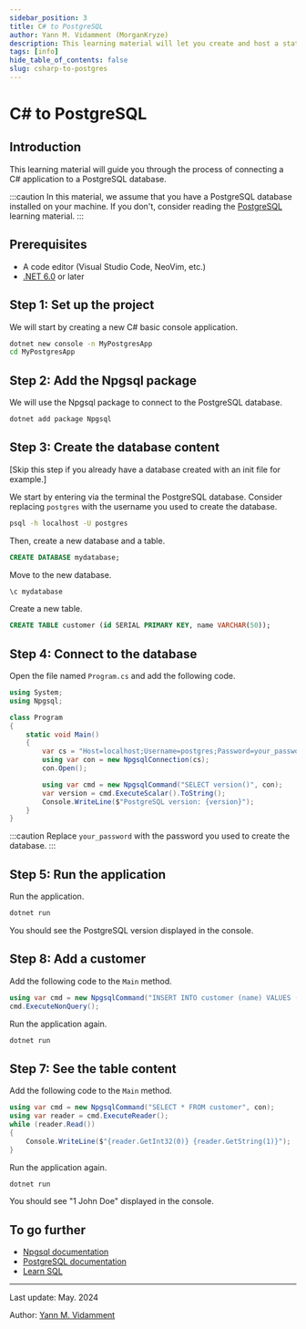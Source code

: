 ```yaml
---
sidebar_position: 3
title: C# to PostgreSQL
author: Yann M. Vidamment (MorganKryze)
description: This learning material will let you create and host a static website for your documentation. The tool is developed for a C# project but can be used for any other project as the articles are written in markdown.
tags: [info]
hide_table_of_contents: false
slug: csharp-to-postgres
---
```


# C# to PostgreSQL

## Introduction

This learning material will guide you through the process of connecting a C# application to a PostgreSQL database.

:::caution
In this material, we assume that you have a PostgreSQL database installed on your machine. If you don't, consider reading the [PostgreSQL](postgres-docker.md) learning material.
:::

## Prerequisites

- A code editor (Visual Studio Code, NeoVim, etc.)
- [.NET 6.0](https://dotnet.microsoft.com/download) or later

## Step 1: Set up the project

We will start by creating a new C# basic console application.

```bash
dotnet new console -n MyPostgresApp
cd MyPostgresApp
```

## Step 2: Add the Npgsql package

We will use the Npgsql package to connect to the PostgreSQL database.

```bash
dotnet add package Npgsql
```

## Step 3: Create the database content

[Skip this step if you already have a database created with an init file for example.]

We start by entering via the terminal the PostgreSQL database. Consider replacing `postgres` with the username you used to create the database.

```bash
psql -h localhost -U postgres
```

Then, create a new database and a table.

```sql
CREATE DATABASE mydatabase;
```

Move to the new database.

```sql
\c mydatabase
```

Create a new table.

```sql
CREATE TABLE customer (id SERIAL PRIMARY KEY, name VARCHAR(50));
```

## Step 4: Connect to the database

Open the file named `Program.cs` and add the following code.

```csharp
using System;
using Npgsql;

class Program
{
    static void Main()
    {
        var cs = "Host=localhost;Username=postgres;Password=your_password;Database=mydatabase";
        using var con = new NpgsqlConnection(cs);
        con.Open();

        using var cmd = new NpgsqlCommand("SELECT version()", con);
        var version = cmd.ExecuteScalar().ToString();
        Console.WriteLine($"PostgreSQL version: {version}");
    }
}
```

:::caution
Replace `your_password` with the password you used to create the database.
:::

## Step 5: Run the application

Run the application.

```bash
dotnet run
```

You should see the PostgreSQL version displayed in the console.

## Step 8: Add a customer

Add the following code to the `Main` method.

```csharp
using var cmd = new NpgsqlCommand("INSERT INTO customer (name) VALUES ('John Doe')", con);
cmd.ExecuteNonQuery();
```

Run the application again.

```bash
dotnet run
```

## Step 7: See the table content

Add the following code to the `Main` method.

```csharp
using var cmd = new NpgsqlCommand("SELECT * FROM customer", con);
using var reader = cmd.ExecuteReader();
while (reader.Read())
{
    Console.WriteLine($"{reader.GetInt32(0)} {reader.GetString(1)}");
}
```

Run the application again.

```bash
dotnet run
```

You should see "1 John Doe" displayed in the console.

## To go further

- [Npgsql documentation](https://www.npgsql.org/doc/index.html)
- [PostgreSQL documentation](https://www.postgresql.org/docs/current/index.html)
- [Learn SQL](https://roadmap.sh/sql)

---

Last update: May. 2024

Author: [Yann M. Vidamment](https://github.com/MorganKryze)
